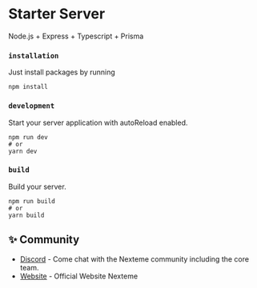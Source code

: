 # Starter Server
Node.js + Express + Typescript + Prisma


### `installation`

Just install packages by running

```
npm install
```

### `development`

Start your server application with autoReload enabled.

```
npm run dev
# or
yarn dev
```

### `build`

Build your server.

```
npm run build
# or
yarn build
```

## ✨ Community

- [Discord](https://discord.gg/WTwZM3VT) - Come chat with the Nexteme community including the core team.
- [Website](https://discord.gg/WTwZM3VT) - Official Website Nexteme
